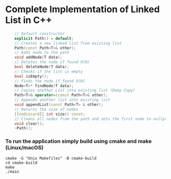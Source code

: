# Complete Implementation of Linked List in C++

```c++
    // Default constructor
    explicit Path() = default;
    // Creates a new linked list from existing list
    Path(const Path<T>& other);
    // Adds node to the path
    void addNode(T data);
    // Deletes the node if found O(N)
    bool deleteNode(T data);
    // Checks if the list is empty
    bool isEmpty();
    // Finds the node if found O(N)
    Node<T>* findNode(T data);
    // Copies another List into existing list (Deep Copy)
    Path<T>& operator=(const Path<T>& other);
    // Appends another list into existing list
    void appendList(const Path<T> & other);
    // Returns the size of nodes
    [[nodiscard]] int size() const;
    // Cleans all nodes from the path and sets the first node to nullptr
    void clear();
    ~Path();
```

### To run the application simply build using cmake and make (Linux/macOS)

```shell
cmake -G "Unix Makefiles" -B cmake-build
cd cmake-build
make
./main
```